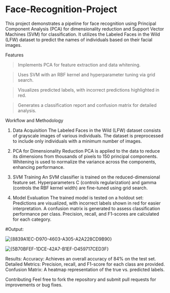 # Face-Recognition-Project
This project demonstrates a pipeline for face recognition using Principal Component Analysis (PCA) for dimensionality reduction and Support Vector Machines (SVM) for classification. It utilizes the Labeled Faces in the Wild (LFW) dataset to predict the names of individuals based on their facial images.

Features
 > Implements PCA for feature extraction and data whitening.

 >  Uses SVM with an RBF kernel and hyperparameter tuning via grid search.

 > Visualizes predicted labels, with incorrect predictions highlighted in red.

 > Generates a classification report and confusion matrix for detailed analysis.

Workflow and Methodology

1. Data Acquisition
The Labeled Faces in the Wild (LFW) dataset consists of grayscale images of various individuals. The dataset is preprocessed to include only individuals with a minimum number of images.

2. PCA for Dimensionality Reduction
PCA is applied to the data to reduce its dimensions from thousands of pixels to 150 principal components. Whitening is used to normalize the variance across the components, enhancing performance.

3. SVM Training
An SVM classifier is trained on the reduced-dimensional feature set. Hyperparameters C (controls regularization) and gamma (controls the RBF kernel width) are fine-tuned using grid search.

4. Model Evaluation
The trained model is tested on a holdout set:
Predictions are visualized, with incorrect labels shown in red for easier interpretation.
A confusion matrix is generated to assess classification performance per class.
Precision, recall, and F1-scores are calculated for each category.

#Output:

![{8839A1EC-D970-4603-A305-A2A228CD9B90}](https://github.com/user-attachments/assets/2b68f79f-925f-4db5-84bf-100c61466b07)



![{5B70BFEF-1DCE-42A7-B1EF-D459717CED3F}](https://github.com/user-attachments/assets/26520882-ef18-407b-87d6-cb2358de283f)




Results:
Accuracy: Achieves an overall accuracy of 84% on the test set.
Detailed Metrics: Precision, recall, and F1-score for each class are provided.
Confusion Matrix: A heatmap representation of the true vs. predicted labels.

Contributing
Feel free to fork the repository and submit pull requests for improvements or bug fixes.
